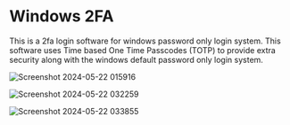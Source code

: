 # Windows 2FA

This is a 2fa login software for windows password only login system. This software uses Time based One Time Passcodes (TOTP) to provide extra security along with the windows default password only login system.

![Screenshot 2024-05-22 015916](https://github.com/user-attachments/assets/895383b2-7cdb-4a6a-bb14-cf48ab5ffa2e)

![Screenshot 2024-05-22 032259](https://github.com/user-attachments/assets/a7e5df1b-5088-4522-a1fd-4407f7f1096e)

![Screenshot 2024-05-22 033855](https://github.com/user-attachments/assets/a61bd20e-da9a-4850-b341-7d992b36586a)


